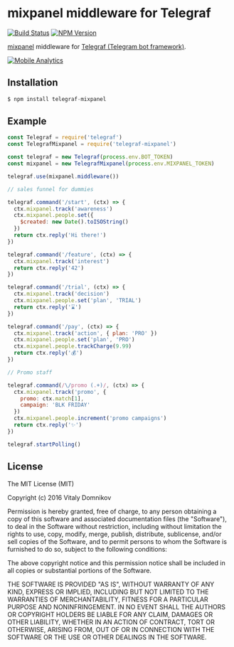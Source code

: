 # mixpanel middleware for Telegraf

[![Build Status](https://img.shields.io/travis/telegraf/telegraf-mixpanel.svg?branch=master&style=flat-square)](https://travis-ci.org/telegraf/telegraf-mixpanel)
[![NPM Version](https://img.shields.io/npm/v/telegraf-mixpanel.svg?style=flat-square)](https://www.npmjs.com/package/telegraf-mixpanel)

[mixpanel](https://mixpanel.com) middleware for [Telegraf (Telegram bot framework)](https://github.com/telegraf/telegraf).

<a href="https://mixpanel.com/f/partner" rel="nofollow"><img src="https://cdn.mxpnl.com/site_media/images/partner/badge_blue.png" alt="Mobile Analytics" /></a>

## Installation

```js
$ npm install telegraf-mixpanel
```

## Example
  
```js
const Telegraf = require('telegraf')
const TelegrafMixpanel = require('telegraf-mixpanel')

const telegraf = new Telegraf(process.env.BOT_TOKEN)
const mixpanel = new TelegrafMixpanel(process.env.MIXPANEL_TOKEN)

telegraf.use(mixpanel.middleware())

// sales funnel for dummies

telegraf.command('/start', (ctx) => {
  ctx.mixpanel.track('awareness')
  ctx.mixpanel.people.set({
    $created: new Date().toISOString()
  })
  return ctx.reply('Hi there!')
})

telegraf.command('/feature', (ctx) => {
  ctx.mixpanel.track('interest')
  return ctx.reply('42')
})

telegraf.command('/trial', (ctx) => {
  ctx.mixpanel.track('decision')
  ctx.mixpanel.people.set('plan', 'TRIAL')
  return ctx.reply('⌛️')
})

telegraf.command('/pay', (ctx) => {
  ctx.mixpanel.track('action', { plan: 'PRO' })
  ctx.mixpanel.people.set('plan', 'PRO')
  ctx.mixpanel.people.trackCharge(9.99)
  return ctx.reply('💰')
})

// Promo staff

telegraf.command(/\/promo (.+)/, (ctx) => {
  ctx.mixpanel.track('promo', {
    promo: ctx.match[1],
    campaign: 'BLK FRIDAY'
  })
  ctx.mixpanel.people.increment('promo campaigns')
  return ctx.reply('✨')
})

telegraf.startPolling()
```

## License

The MIT License (MIT)

Copyright (c) 2016 Vitaly Domnikov

Permission is hereby granted, free of charge, to any person obtaining a copy
of this software and associated documentation files (the "Software"), to deal
in the Software without restriction, including without limitation the rights
to use, copy, modify, merge, publish, distribute, sublicense, and/or sell
copies of the Software, and to permit persons to whom the Software is
furnished to do so, subject to the following conditions:

The above copyright notice and this permission notice shall be included in all
copies or substantial portions of the Software.

THE SOFTWARE IS PROVIDED "AS IS", WITHOUT WARRANTY OF ANY KIND, EXPRESS OR
IMPLIED, INCLUDING BUT NOT LIMITED TO THE WARRANTIES OF MERCHANTABILITY,
FITNESS FOR A PARTICULAR PURPOSE AND NONINFRINGEMENT. IN NO EVENT SHALL THE
AUTHORS OR COPYRIGHT HOLDERS BE LIABLE FOR ANY CLAIM, DAMAGES OR OTHER
LIABILITY, WHETHER IN AN ACTION OF CONTRACT, TORT OR OTHERWISE, ARISING FROM,
OUT OF OR IN CONNECTION WITH THE SOFTWARE OR THE USE OR OTHER DEALINGS IN THE
SOFTWARE.

